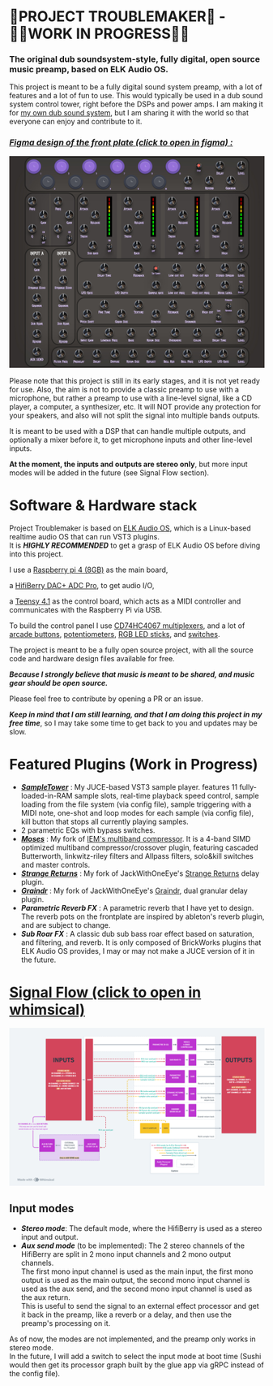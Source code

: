 # 🚨PROJECT TROUBLEMAKER🚨 - 👷‍♂️WORK IN PROGRESS👷‍♂️
### The original dub soundsystem-style, fully digital, open source music preamp, based on ELK Audio OS.

This project is meant to be a fully digital sound system preamp, with a lot of features and a lot of fun to use. 
This would typically be used in a dub sound system control tower, right before the DSPs and power amps.
I am making it for [my own dub sound system](https://linktr.ee/mooncrownsoundsystem), but I am sharing it with the world so that everyone can enjoy and contribute to it.

### **_[Figma design of the front plate (click to open in figma) :](https://www.figma.com/design/a7w33TZh6XjIDETXx0zezs/PROJECT-TROUBLEMAKER?node-id=2-57&t=kPiumWiky9OcTQFE-1)_**
[![frontplate.jpg](frontplate.jpg)](https://www.figma.com/design/a7w33TZh6XjIDETXx0zezs/PROJECT-TROUBLEMAKER?node-id=2-57&t=kPiumWiky9OcTQFE-1)

Please note that this project is still in its early stages, and it is not yet ready for use.
Also, the aim is not to provide a classic preamp to use with a microphone, but rather a preamp to use with a line-level signal, like a CD player, a computer, a synthesizer, etc.
It will NOT provide any protection for your speakers, and also will not split the signal into multiple bands outputs. 

It is meant to be used with a DSP that can handle multiple outputs, and optionally a mixer before it, to get microphone inputs and other line-level inputs.

**At the moment, the inputs and outputs are stereo only**, but more input modes will be added in the future (see Signal Flow section).

# Software & Hardware stack
Project Troublemaker is based on [ELK Audio OS](https://elk-audio.github.io/elk-docs/html/index.html), which is a Linux-based realtime audio OS that can run VST3 plugins.  
It is **_HIGHLY RECOMMENDED_** to get a grasp of ELK Audio OS before diving into this project.

I use a [Raspberry pi 4 (8GB)](https://www.raspberrypi.com/products/raspberry-pi-4-model-b/) as the main board, 

a [HifiBerry DAC+ ADC Pro](https://www.hifiberry.com/shop/boards/hifiberry-dac-adc-pro/), to get audio I/O,

a [Teensy 4.1](https://www.pjrc.com/store/teensy41.html) as the control board, which acts as a MIDI controller and communicates with the Raspberry Pi via USB.

To build the control panel I use [CD74HC4067 multiplexers](https://www.amazon.fr/ICQUANZX-CD74HC4067-Analogique-Multiplexeur-Num%C3%A9rique/dp/B07VF14YNG), and a lot of [arcade buttons](https://www.smallcab.net/sanwa-obsc-24mm-translucent-pushbutton-purple-p-2462.html), [potentiometers](https://www.amazon.fr/dp/B07B64MWRF?ref=ppx_yo2ov_dt_b_fed_asin_title), [RGB LED sticks](https://fr.aliexpress.com/item/1005006344542138.html), and [switches](https://amazon.fr/dp/B09W4HBXJ7).

The project is meant to be a fully open source project, with all the source code and hardware design files available for free.

**_Because I strongly believe that music is meant to be shared, and music gear should be open source._**

Please feel free to contribute by opening a PR or an issue. 

**_Keep in mind that I am still learning, and that I am doing this project in my free time_**, so I may take some time to get back to you and updates may be slow.

# Featured Plugins (Work in Progress)
- **_[SampleTower](https://github.com/LeoFabre/SampleTower)_** : My JUCE-based VST3 sample player. features 11 fully-loaded-in-RAM sample slots, real-time playback speed control, sample loading from the file system (via config file), sample triggering with a MIDI note, one-shot and loop modes for each sample (via config file), kill button that stops all currently playing samples.
- 2 parametric EQs with bypass switches.
- **_[Moses](https://github.com/LeoFabre/Moses)_** : My fork of [IEM's multiband compressor](https://git.iem.at/audioplugins/IEMPluginSuite/-/tree/master/MultiBandCompressor?ref_type=heads). It is a 4-band SIMD optimized multiband compressor/crossover plugin, featuring cascaded Butterworth, linkwitz-riley filters and Allpass filters, solo&kill switches and master controls.
- **_[Strange Returns](https://github.com/LeoFabre/StrangeReturns-CMake)_** : My fork of JackWithOneEye's [Strange Returns](https://github.com/JackWithOneEye/StrangeReturns) delay plugin. 
- **_[Graindr](https://github.com/LeoFabre/Graindr)_** : My fork of JackWithOneEye's [Graindr](https://github.com/JackWithOneEye/Graindr), dual granular delay plugin.
- **_Parametric Reverb FX_** : A parametric reverb that I have yet to design. The reverb pots on the frontplate are inspired by ableton's reverb plugin, and are subject to change.
- **_Sub Roar FX_** : A classic dub sub bass roar effect based on saturation, and filtering, and reverb. It is only composed of BrickWorks plugins that ELK Audio OS provides, I may or may not make a JUCE version of it in the future.


# [Signal Flow (click to open in whimsical)](https://whimsical.com/project-troublemaker-signal-flow-PksJ2XxrEqBQ8Brrcc3UFW)
[![signalflow.png](signalflow.png)](https://whimsical.com/project-troublemaker-signal-flow-PksJ2XxrEqBQ8Brrcc3UFW)
## Input modes
- **_Stereo mode_**: The default mode, where the HifiBerry is used as a stereo input and output.
- **_Aux send mode_** (to be implemented): The 2 stereo channels of the HifiBerry are split in 2 mono input channels and 2 mono output channels.   
The first mono input channel is used as the main input, the first mono output is used as the main output, the second mono input channel is used as the aux send, and the second mono input channel is used as the aux return.   
This is useful to send the signal to an external effect processor and get it back in the preamp, like a reverb or a delay, and then use the preamp's processing on it.

As of now, the modes are not implemented, and the preamp only works in stereo mode.  
In the future, I will add a switch to select the input mode at boot time (Sushi would then get its processor graph built by the glue app via gRPC instead of the config file).